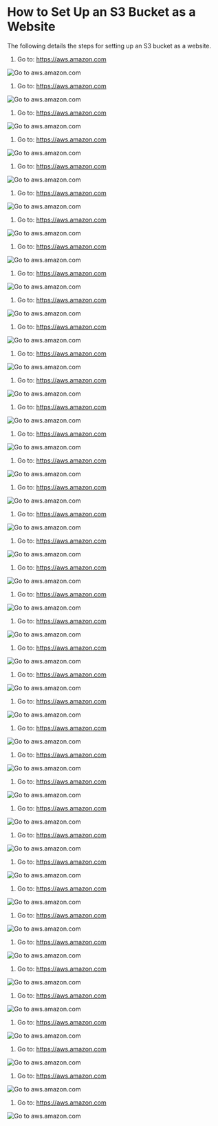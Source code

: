 <style>
  .markdown-body img {
    border: 1px solid #dedede;
    padding: 2px;
    width: 600px
  }
</style>
# How to Set Up an S3 Bucket as a Website

The following details the steps for setting up an S3 bucket as a website.

1. Go to: https://aws.amazon.com
<img src="imgs/s3-1.png" alt="Go to aws.amazon.com">

1. Go to: https://aws.amazon.com
<img src="imgs/s3-1.png" alt="Go to aws.amazon.com">

1. Go to: https://aws.amazon.com
<img src="imgs/s3-1.png" alt="Go to aws.amazon.com">

1. Go to: https://aws.amazon.com
<img src="imgs/s3-1.png" alt="Go to aws.amazon.com">

1. Go to: https://aws.amazon.com
<img src="imgs/s3-1.png" alt="Go to aws.amazon.com">

1. Go to: https://aws.amazon.com
<img src="imgs/s3-1.png" alt="Go to aws.amazon.com">

1. Go to: https://aws.amazon.com
<img src="imgs/s3-1.png" alt="Go to aws.amazon.com">

1. Go to: https://aws.amazon.com
<img src="imgs/s3-1.png" alt="Go to aws.amazon.com">

1. Go to: https://aws.amazon.com
<img src="imgs/s3-1.png" alt="Go to aws.amazon.com">

1. Go to: https://aws.amazon.com
<img src="imgs/s3-1.png" alt="Go to aws.amazon.com">

1. Go to: https://aws.amazon.com
<img src="imgs/s3-1.png" alt="Go to aws.amazon.com">

1. Go to: https://aws.amazon.com
<img src="imgs/s3-1.png" alt="Go to aws.amazon.com">

1. Go to: https://aws.amazon.com
<img src="imgs/s3-1.png" alt="Go to aws.amazon.com">

1. Go to: https://aws.amazon.com
<img src="imgs/s3-1.png" alt="Go to aws.amazon.com">

1. Go to: https://aws.amazon.com
<img src="imgs/s3-1.png" alt="Go to aws.amazon.com">

1. Go to: https://aws.amazon.com
<img src="imgs/s3-1.png" alt="Go to aws.amazon.com">

1. Go to: https://aws.amazon.com
<img src="imgs/s3-1.png" alt="Go to aws.amazon.com">

1. Go to: https://aws.amazon.com
<img src="imgs/s3-1.png" alt="Go to aws.amazon.com">

1. Go to: https://aws.amazon.com
<img src="imgs/s3-1.png" alt="Go to aws.amazon.com">

1. Go to: https://aws.amazon.com
<img src="imgs/s3-1.png" alt="Go to aws.amazon.com">

1. Go to: https://aws.amazon.com
<img src="imgs/s3-1.png" alt="Go to aws.amazon.com">

1. Go to: https://aws.amazon.com
<img src="imgs/s3-1.png" alt="Go to aws.amazon.com">

1. Go to: https://aws.amazon.com
<img src="imgs/s3-1.png" alt="Go to aws.amazon.com">

1. Go to: https://aws.amazon.com
<img src="imgs/s3-1.png" alt="Go to aws.amazon.com">

1. Go to: https://aws.amazon.com
<img src="imgs/s3-1.png" alt="Go to aws.amazon.com">

1. Go to: https://aws.amazon.com
<img src="imgs/s3-1.png" alt="Go to aws.amazon.com">

1. Go to: https://aws.amazon.com
<img src="imgs/s3-1.png" alt="Go to aws.amazon.com">

1. Go to: https://aws.amazon.com
<img src="imgs/s3-1.png" alt="Go to aws.amazon.com">

1. Go to: https://aws.amazon.com
<img src="imgs/s3-1.png" alt="Go to aws.amazon.com">

1. Go to: https://aws.amazon.com
<img src="imgs/s3-1.png" alt="Go to aws.amazon.com">

1. Go to: https://aws.amazon.com
<img src="imgs/s3-1.png" alt="Go to aws.amazon.com">

1. Go to: https://aws.amazon.com
<img src="imgs/s3-1.png" alt="Go to aws.amazon.com">

1. Go to: https://aws.amazon.com
<img src="imgs/s3-1.png" alt="Go to aws.amazon.com">

1. Go to: https://aws.amazon.com
<img src="imgs/s3-1.png" alt="Go to aws.amazon.com">

1. Go to: https://aws.amazon.com
<img src="imgs/s3-1.png" alt="Go to aws.amazon.com">

1. Go to: https://aws.amazon.com
<img src="imgs/s3-1.png" alt="Go to aws.amazon.com">

1. Go to: https://aws.amazon.com
<img src="imgs/s3-1.png" alt="Go to aws.amazon.com">

1. Go to: https://aws.amazon.com
<img src="imgs/s3-1.png" alt="Go to aws.amazon.com">

1. Go to: https://aws.amazon.com
<img src="imgs/s3-1.png" alt="Go to aws.amazon.com">

1. Go to: https://aws.amazon.com
<img src="imgs/s3-1.png" alt="Go to aws.amazon.com">

